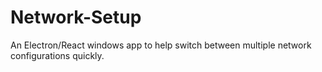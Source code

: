 # Network-Setup

An Electron/React windows app to help switch between multiple network configurations quickly.
